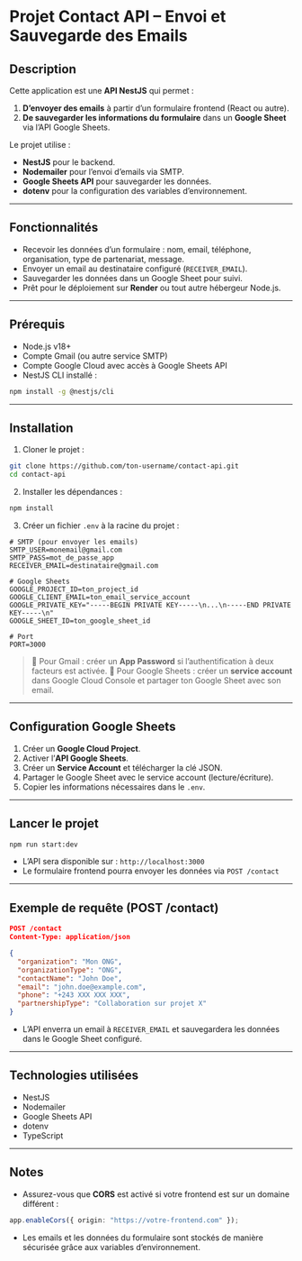 # Projet Contact API – Envoi et Sauvegarde des Emails

## Description

Cette application est une **API NestJS** qui permet :

1. **D’envoyer des emails** à partir d’un formulaire frontend (React ou autre).
2. **De sauvegarder les informations du formulaire** dans un **Google Sheet** via l’API Google Sheets.

Le projet utilise :

* **NestJS** pour le backend.
* **Nodemailer** pour l’envoi d’emails via SMTP.
* **Google Sheets API** pour sauvegarder les données.
* **dotenv** pour la configuration des variables d’environnement.

---

## Fonctionnalités

* Recevoir les données d’un formulaire : nom, email, téléphone, organisation, type de partenariat, message.
* Envoyer un email au destinataire configuré (`RECEIVER_EMAIL`).
* Sauvegarder les données dans un Google Sheet pour suivi.
* Prêt pour le déploiement sur **Render** ou tout autre hébergeur Node.js.

---

## Prérequis

* Node.js v18+
* Compte Gmail (ou autre service SMTP)
* Compte Google Cloud avec accès à Google Sheets API
* NestJS CLI installé :

```bash
npm install -g @nestjs/cli
```

---

## Installation

1. Cloner le projet :

```bash
git clone https://github.com/ton-username/contact-api.git
cd contact-api
```

2. Installer les dépendances :

```bash
npm install
```

3. Créer un fichier `.env` à la racine du projet :

```env
# SMTP (pour envoyer les emails)
SMTP_USER=monemail@gmail.com
SMTP_PASS=mot_de_passe_app
RECEIVER_EMAIL=destinataire@gmail.com

# Google Sheets
GOOGLE_PROJECT_ID=ton_project_id
GOOGLE_CLIENT_EMAIL=ton_email_service_account
GOOGLE_PRIVATE_KEY="-----BEGIN PRIVATE KEY-----\n...\n-----END PRIVATE KEY-----\n"
GOOGLE_SHEET_ID=ton_google_sheet_id

# Port
PORT=3000
```

> 🔹 Pour Gmail : créer un **App Password** si l’authentification à deux facteurs est activée.
> 🔹 Pour Google Sheets : créer un **service account** dans Google Cloud Console et partager ton Google Sheet avec son email.

---

## Configuration Google Sheets

1. Créer un **Google Cloud Project**.
2. Activer l’**API Google Sheets**.
3. Créer un **Service Account** et télécharger la clé JSON.
4. Partager le Google Sheet avec le service account (lecture/écriture).
5. Copier les informations nécessaires dans le `.env`.

---

## Lancer le projet

```bash
npm run start:dev
```

* L’API sera disponible sur : `http://localhost:3000`
* Le formulaire frontend pourra envoyer les données via `POST /contact`

---

## Exemple de requête (POST /contact)

```json
POST /contact
Content-Type: application/json

{
  "organization": "Mon ONG",
  "organizationType": "ONG",
  "contactName": "John Doe",
  "email": "john.doe@example.com",
  "phone": "+243 XXX XXX XXX",
  "partnershipType": "Collaboration sur projet X"
}
```

* L’API enverra un email à `RECEIVER_EMAIL` et sauvegardera les données dans le Google Sheet configuré.

---

## Technologies utilisées

* NestJS
* Nodemailer
* Google Sheets API
* dotenv
* TypeScript

---

## Notes

* Assurez-vous que **CORS** est activé si votre frontend est sur un domaine différent :

```ts
app.enableCors({ origin: "https://votre-frontend.com" });
```

* Les emails et les données du formulaire sont stockés de manière sécurisée grâce aux variables d’environnement.

